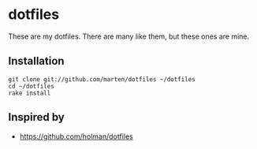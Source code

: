 dotfiles
========

These are my dotfiles. There are many like them, but these ones are mine.

## Installation

    git clone git://github.com/marten/dotfiles ~/dotfiles
    cd ~/dotfiles
    rake install

## Inspired by

* https://github.com/holman/dotfiles
